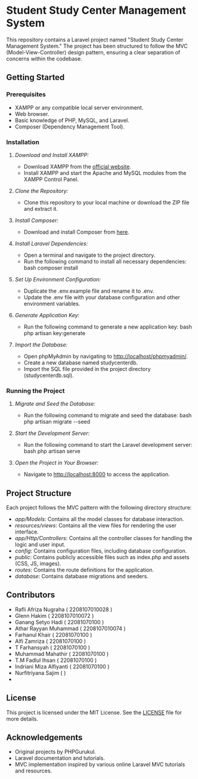 # Student Study Center Management System

This repository contains a Laravel project named "Student Study Center Management System." The project has been structured to follow the MVC (Model-View-Controller) design pattern, ensuring a clear separation of concerns within the codebase.

## Getting Started

### Prerequisites

- XAMPP or any compatible local server environment.
- Web browser.
- Basic knowledge of PHP, MySQL, and Laravel.
- Composer (Dependency Management Tool).

### Installation

1. *Download and Install XAMPP:*

   - Download XAMPP from the [official website](https://www.apachefriends.org/index.html).
   - Install XAMPP and start the Apache and MySQL modules from the XAMPP Control Panel.

2. *Clone the Repository:*

   - Clone this repository to your local machine or download the ZIP file and extract it.

3. *Install Composer:*

   - Download and install Composer from [here](https://getcomposer.org/download/).

4. *Install Laravel Dependencies:*

   - Open a terminal and navigate to the project directory.
   - Run the following command to install all necessary dependencies:
     bash
     composer install
     

5. *Set Up Environment Configuration:*

   - Duplicate the .env.example file and rename it to .env.
   - Update the .env file with your database configuration and other environment variables.

6. *Generate Application Key:*

   - Run the following command to generate a new application key:
     bash
     php artisan key:generate
     

7. *Import the Database:*

   - Open phpMyAdmin by navigating to [http://localhost/phpmyadmin/](http://localhost/phpmyadmin/).
   - Create a new database named studycenterdb.
   - Import the SQL file provided in the project directory (studycenterdb.sql).

### Running the Project

1. *Migrate and Seed the Database:*

   - Run the following command to migrate and seed the database:
     bash
     php artisan migrate --seed
     

2. *Start the Development Server:*

   - Run the following command to start the Laravel development server:
     bash
     php artisan serve
     

3. *Open the Project in Your Browser:*

   - Navigate to [http://localhost:8000](http://localhost:8000) to access the application.

## Project Structure

Each project follows the MVC pattern with the following directory structure:

- *app/Models*: Contains all the model classes for database interaction.
- *resources/views*: Contains all the view files for rendering the user interface.
- *app/Http/Controllers*: Contains all the controller classes for handling the logic and user input.
- *config*: Contains configuration files, including database configuration.
- *public*: Contains publicly accessible files such as index.php and assets (CSS, JS, images).
- *routes*: Contains the route definitions for the application.
- *database*: Contains database migrations and seeders.

## Contributors

- Rafli Afriza Nugraha ( 2208107010028 )
- Glenn Hakim ( 2208107010072 )
- Ganang Setyo Hadi ( 22081070100 )
- Athar Rayyan Muhammad ( 2208107010074 )
- Farhanul Khair ( 22081070100 )
- Alfi Zamriza ( 22081070100 )
- T Farhansyah ( 22081070100 )
- Muhammad Mahathir ( 22081070100 )
- T.M Fadlul Ihsan ( 22081070100 )
- Indriani Miza Alfiyanti ( 22081070100 )
- Nurfitriyana Sajim (  )
- 

## License

This project is licensed under the MIT License. See the [LICENSE](LICENSE) file for more details.

## Acknowledgements

- Original projects by PHPGurukul.
- Laravel documentation and tutorials.
- MVC implementation inspired by various online Laravel MVC tutorials and resources.
